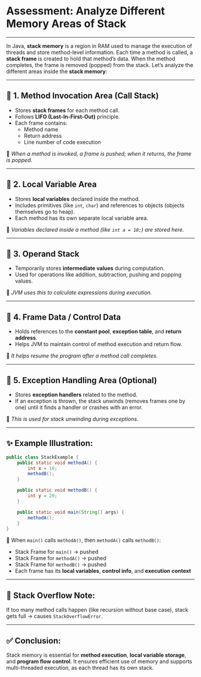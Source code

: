 
# Assessment: Analyze Different Memory Areas of Stack

---

In Java, **stack memory** is a region in RAM used to manage the execution of threads and store method-level information. Each time a method is called, a **stack frame** is created to hold that method’s data. When the method completes, the frame is removed (popped) from the stack. Let’s analyze the different areas inside the **stack memory**:

---

## 🔹 1. Method Invocation Area (Call Stack)
- Stores **stack frames** for each method call.
- Follows **LIFO (Last-In-First-Out)** principle.
- Each frame contains:
  - Method name
  - Return address
  - Line number of code execution

🧠 *When a method is invoked, a frame is pushed; when it returns, the frame is popped.*

---

## 🔹 2. Local Variable Area
- Stores **local variables** declared inside the method.
- Includes primitives (like `int`, `char`) and references to objects (objects themselves go to heap).
- Each method has its own separate local variable area.

🧠 *Variables declared inside a method (like `int a = 10;`) are stored here.*

---

## 🔹 3. Operand Stack
- Temporarily stores **intermediate values** during computation.
- Used for operations like addition, subtraction, pushing and popping values.

🧠 *JVM uses this to calculate expressions during execution.*

---

## 🔹 4. Frame Data / Control Data
- Holds references to the **constant pool**, **exception table**, and **return address**.
- Helps JVM to maintain control of method execution and return flow.

🧠 *It helps resume the program after a method call completes.*

---

## 🔹 5. Exception Handling Area (Optional)
- Stores **exception handlers** related to the method.
- If an exception is thrown, the stack unwinds (removes frames one by one) until it finds a handler or crashes with an error.

🧠 *This is used for stack unwinding during exceptions.*

---

## ✨ Example Illustration:
```java
public class StackExample {
    public static void methodA() {
        int x = 10;
        methodB();
    }

    public static void methodB() {
        int y = 20;
    }

    public static void main(String[] args) {
        methodA();
    }
}
```

📌 When `main()` calls `methodA()`, then `methodA()` calls `methodB()`:
- Stack Frame for `main()` → pushed
- Stack Frame for `methodA()` → pushed
- Stack Frame for `methodB()` → pushed
- Each frame has its **local variables**, **control info**, and **execution context**

---

## 🚨 Stack Overflow Note:
If too many method calls happen (like recursion without base case), stack gets full → causes `StackOverflowError`.

---

## ✅ Conclusion:
Stack memory is essential for **method execution**, **local variable storage**, and **program flow control**. It ensures efficient use of memory and supports multi-threaded execution, as each thread has its own stack.

